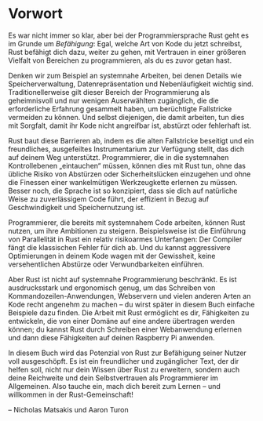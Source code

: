 # Vorwort

Es war nicht immer so klar, aber bei der Programmiersprache Rust geht es im
Grunde um *Befähigung*: Egal, welche Art von Kode du jetzt schreibst, Rust
befähigt dich dazu, weiter zu gehen, mit Vertrauen in einer größeren Vielfalt
von Bereichen zu programmieren, als du es zuvor getan hast.

Denken wir zum Beispiel an systemnahe Arbeiten, bei denen Details wie
Speicherverwaltung, Datenrepräsentation und Nebenläufigkeit wichtig sind.
Traditionellerweise gilt dieser Bereich der Programmierung als geheimnisvoll
und nur wenigen Auserwählten zugänglich, die die erforderliche Erfahrung
gesammelt haben, um berüchtigte Fallstricke vermeiden zu können. Und selbst
diejenigen, die damit arbeiten, tun dies mit Sorgfalt, damit ihr Kode nicht
angreifbar ist, abstürzt oder fehlerhaft ist.

Rust baut diese Barrieren ab, indem es die alten Fallstricke beseitigt und ein
freundliches, ausgefeiltes Instrumentarium zur Verfügung stellt, das dich auf
deinem Weg unterstützt. Programmierer, die in die systemnahen Kontrollebenen
„eintauchen“ müssen, können dies mit Rust tun, ohne das übliche Risiko von
Abstürzen oder Sicherheitslücken einzugehen und ohne die Finessen einer
wankelmütigen Werkzeugkette erlernen zu müssen. Besser noch, die Sprache ist so
konzipiert, dass sie dich auf natürliche Weise zu zuverlässigem Code führt, der
effizient in Bezug auf Geschwindigkeit und Speichernutzung ist.

Programmierer, die bereits mit systemnahem Code arbeiten, können Rust nutzen,
um ihre Ambitionen zu steigern. Beispielsweise ist die Einführung von
Parallelität in Rust ein relativ risikoarmes Unterfangen: Der Compiler fängt
die klassischen Fehler für dich ab. Und du kannst aggressivere Optimierungen in
deinem Kode wagen mit der Gewissheit, keine versehentlichen Abstürze oder
Verwundbarkeiten einführen.

Aber Rust ist nicht auf systemnahe Programmierung beschränkt. Es ist
ausdrucksstark und ergonomisch genug, um das Schreiben von
Kommandozeilen-Anwendungen, Webservern und vielen anderen Arten an Kode recht
angenehm zu machen &ndash; du wirst später in diesem Buch einfache Beispiele
dazu finden. Die Arbeit mit Rust ermöglicht es dir, Fähigkeiten zu entwickeln,
die von einer Domäne auf eine andere übertragen werden können; du kannst Rust
durch Schreiben einer Webanwendung erlernen und dann diese Fähigkeiten auf
deinen Raspberry Pi anwenden.

In diesem Buch wird das Potenzial von Rust zur Befähigung seiner Nutzer voll
ausgeschöpft. Es ist ein freundlicher und zugänglicher Text, der dir helfen
soll, nicht nur dein Wissen über Rust zu erweitern, sondern auch deine
Reichweite und dein Selbstvertrauen als Programmierer im Allgemeinen. Also
tauche ein, mach dich bereit zum Lernen &ndash; und willkommen in der
Rust-Gemeinschaft!

&ndash; Nicholas Matsakis und Aaron Turon
